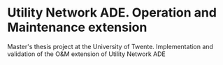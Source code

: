 # Utility Network ADE. Operation and Maintenance extension
Master's thesis project at the University of Twente. Implementation and validation of the O&amp;M extension of Utility Network ADE
